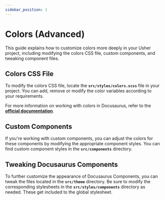 ```yaml
---
sidebar_position: 1
---
```


# Colors (Advanced)

This guide explains how to customize colors more deeply in your Usher project, including modifying the colors CSS file, custom components, and tweaking component files.

## **Colors CSS File**

To modify the colors CSS file, locate the **`src/styles/colors.scss`** file in your project. You can add, remove or modify the color variables according to your requirements.

For more information on working with colors in Docusaurus, refer to the **[official documentation](https://docusaurus.io/docs/styling-layout#styling)**.

## **Custom Components**

If you're working with custom components, you can adjust the colors for these components by modifying the appropriate component styles. You can find custom component styles in the **`src/components`** directory.

## **Tweaking Docusaurus Components**

To further customize the appearance of Docusaurus Components, you can tweak the files located in the **`src/theme`** directory. Be sure to modify the corresponding stylesheets in the **`src/styles/components`** directory as needed. These get included to the global stylesheet.